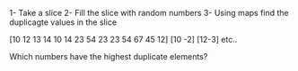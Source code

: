 1- Take a slice
2- Fill the slice with random numbers
3- Using maps find the duplicagte values in the slice

[10 12 13 14 10 14 23 54 23 23 54 67 45 12]
[10 -2]
[12-3]
etc..

Which numbers have the highest duplicate elements?
